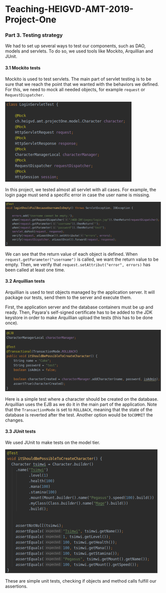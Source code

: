 # Teaching-HEIGVD-AMT-2019-Project-One

### Part 3. Testing strategy

We had to set up several ways to test our components, such as DAO, models and servlets. To do so, we used tools like Mockito, Arquillian and JUnit.

#### 3.1 Mockito tests

Mockito is used to test servlets. The main part of servlet testing is to be sure that we reach the point that we wanted with the behaviors we defined. For this, we need to mock all needed objects, for example `request` or `RequestDispatcher`.

![mockito_variables](./img/mockito_variables.png)

In this project, we tested almost all servlet with all cases. For example, the login page must send a specific error in case the user name is missing.

![mockito_test](./img/mockito_test.png)

We can see that the return value of each object is defined. When `request.getParameter("username")` is called, we want the return value to be empty. Then, we verify that `request.setAttribut("error", errors)` has been called at least one time.

#### 3.2 Arquillian tests

Arquillian is used to test objects managed by the application server. It will package our tests, send them to the server and execute them. 

First, the application server and the database containers must be up and ready. Then, Payara's self-signed certificate has to be added to the JDK keystore in order to make Arquillian upload the tests (this has to be done once).

![arquillian_test](./img/arquillian_test.png)

Here is a simple test where a character should be created on the database.  Arquillian uses the EJB as we do it in the main part of the application. Note that the `TransactionMode` is set to `ROLLBACK`, meaning that the state of the database is reverted after the test. Another option would be to`COMMIT` the changes.

#### 3.3 JUnit tests

We used JUnit to make tests on the model tier. 

![junit_test](./img/junit_test.png)

These are simple unit tests, checking if objects and method calls fulfill our assertions.





